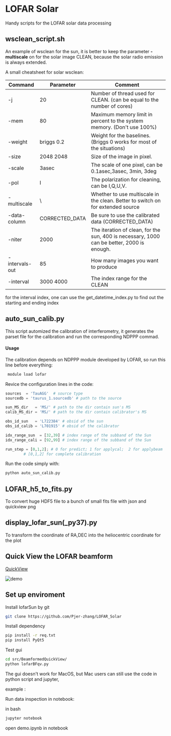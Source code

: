 # LOFAR Solar
 Handy scripts for the LOFAR solar data processing

## wsclean\_script.sh

An example of wsclean for the sun, it is better to keep the parameter **-multiscale** on for the solar image CLEAN, because the solar radio emission is always extended.

A small cheatsheet for solar wsclean:

| Command        | Parameter      | Comment                                                                                      |
|----------------|----------------|----------------------------------------------------------------------------------------------|
| -j             | 20             | Number of thread used for CLEAN.  (can be equal to the number of cores)                      |
| -mem           | 80             | Maximum memory limit in percent to  the system memory. (Don't use 100%)                      |
| -weight        | briggs 0.2     | Weight for the baselines. (Briggs 0  works for most of the situations)                       |
| -size          | 2048 2048      | Size of the image in pixel.                                                                  |
| -scale         | 3asec          | The scale of one pixel, can be  0.1asec,3asec, 3min, 3deg                                    |
| -pol           | I              | The polarization for cleaning,  can be I,Q,U,V.                                              |
| -multiscale    | \              | Whether to use multiscale in the  clean. Better to switch on for  extended source            |
| -data-column   | CORRECTED\_DATA | Be sure to use the calibrated data  (CORRECTED\_DATA)                                       |
| -niter         | 2000           | The iteration of clean, for the sun,  400 is necessary, 1000 can be better,  2000 is enough. |
| -intervals-out | 85             | How many images you want to produce                                                          |
| -interval      | 3000 4000      | The index range for the CLEAN                                                                |

for the interval index, one can use the get\_datetime\_index.py to find out the starting and ending index


## auto\_sun\_calib.py

 This script automized the calibration of interferometry, it generates the parset file for the calibration and run the corresponding NDPPP commad.

#### Usage

 The calibration depends on NDPPP module developed by LOFAR, so run this line before everything:

```bash
 module load lofar
```

Revice the configuration lines in the code:
```python
sources  = 'TauAGG'  # source type
sourcedb = 'taurus_1.sourcedb' # path to the source

sun_MS_dir   = 'MS/' # path to the dir contain sun's MS 
calib_MS_dir = 'MS/' # path to the dir contain calibrator's MS

obs_id_sun   = 'L722384' # obsid of the sun
obs_id_calib = 'L701915' # obsid of the calibrator

idx_range_sun  = [32,39] # index range of the subband of the Sun
idx_range_cali = [92,99] # index range of the subband of the Sun

run_step = [0,1,2]; # 0 for predict; 1 for applycal;  2 for applybeam
		# [0,1,2] for complete calibration
```

Run the code simply  with:

```bash
python auto_sun_calib.py
```

## LOFAR\_h5\_to\_fits.py

To convert huge HDF5 file to a bunch of small fits file with json and quickview png

## display\_lofar\_sun(\_py37).py

To transform the coordinate of RA,DEC into the heliocentric coordinate for the plot

## Quick View the LOFAR beamform

[QuickView](src\BeamformedQuickView\README.md)

![demo](https://raw.githubusercontent.com/Pjer-zhang/LOFAR_Solar/master/src/img/demo.gif)

## Set up enviroment

Install lofarSun by git

```bash
git clone https://github.com/Pjer-zhang/LOFAR_Solar
```

Install dependency

```bash
pip install -r req.txt
pip install PyQt5
```

Test gui 

```bash
cd src/BeamformedQuickView/
python lofarBFqv.py
```

The gui doesn't work for MacOS, but Mac users can still use the code in python script and jupyter,

example :

Run data inspection in notebook:

in bash

```bash
jupyter notebook
```

open demo.ipynb in notebook
